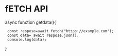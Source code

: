 # fETCH API


  async function getdata(){
  
     const respose=await fetch("https://example.com");
     const data= await respose.json();
     console.log(data);
     
  
  
  }

  
